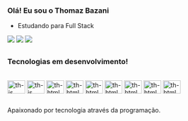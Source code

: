 ### Olá! Eu sou o Thomaz Bazani


- Estudando para Full Stack

<div>
 <a href="https://www.linkedin.com/in/thomaz-bazani-13a738194/" target="_blank"><img src="https://img.shields.io/badge/LinkedIn-0077B5?style=for-the-badge&logo=linkedin&logoColor=white" target="_blank"></a>
 <a href="mailto:thomazbanza@gmail.com" target="_blank"><img src="https://img.shields.io/badge/Gmail-D14836?style=for-the-badge&logo=gmail&logoColor=white" target="_blank"></a>
 <a href="https://api.whatsapp.com/send?phone=5515991210900&text=Thomaz%20Bazani" target="_blank"><img src="https://img.shields.io/badge/WhatsApp-25D366?style=for-the-badge&logo=whatsapp&logoColor=white" target="_blank"></a>
</div>

##
### Tecnologias em desenvolvimento!

<div style="display:inline_block"> <br>
 <img align="center" alt="th-js" height="30" width="40" src="https://cdn.jsdelivr.net/gh/devicons/devicon@latest/icons/javascript/javascript-original.svg"/>
 <img align="center" alt="th-js" height="30" width="40" src="https://cdn.jsdelivr.net/gh/devicons/devicon@latest/icons/typescript/typescript-original.svg" />        
 <img align="center" alt="th-html" height="30" width="40" src="https://cdn.jsdelivr.net/gh/devicons/devicon@latest/icons/html5/html5-original.svg" />
 <img align="center" alt="th-html" height="30" width="40" src="https://cdn.jsdelivr.net/gh/devicons/devicon@latest/icons/css3/css3-original.svg" />
 <img align="center" alt="th-html" height="30" width="40" src="https://cdn.jsdelivr.net/gh/devicons/devicon@latest/icons/vuejs/vuejs-original.svg" />
 <img align="center" alt="th-html" height="30" width="40" src="https://cdn.jsdelivr.net/gh/devicons/devicon@latest/icons/nodejs/nodejs-original-wordmark.svg" />
 <img align="center" alt="th-html" height="30" width="40" src="https://cdn.jsdelivr.net/gh/devicons/devicon@latest/icons/php/php-original.svg" />
 <img align="center" alt="th-html" height="30" width="40" src="https://cdn.jsdelivr.net/gh/devicons/devicon@latest/icons/laravel/laravel-original.svg" />      
 <img align="center" alt="th-html" height="30" width="40" src="https://cdn.jsdelivr.net/gh/devicons/devicon@latest/icons/mysql/mysql-original.svg" />        
</div>

##

Apaixonado por tecnologia através da programação.

##
